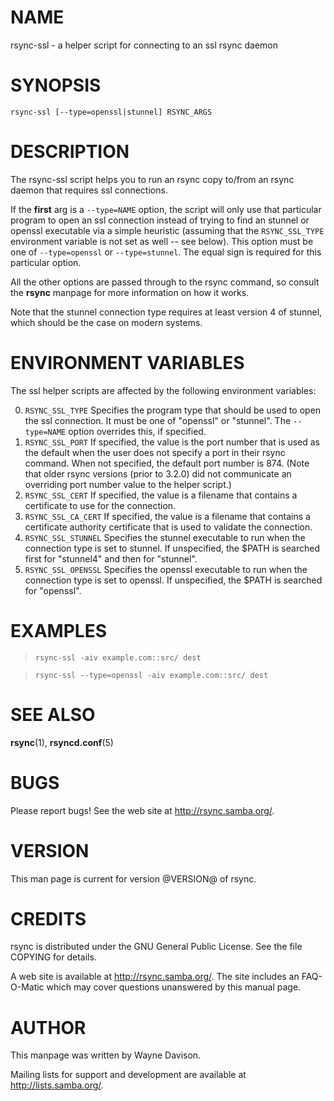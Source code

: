 # NAME

rsync-ssl - a helper script for connecting to an ssl rsync daemon

# SYNOPSIS

```
rsync-ssl [--type=openssl|stunnel] RSYNC_ARGS
```

# DESCRIPTION

The rsync-ssl script helps you to run an rsync copy to/from an rsync daemon
that requires ssl connections.

If the **first** arg is a `--type=NAME` option, the script will only use that
particular program to open an ssl connection instead of trying to find an
stunnel or openssl executable via a simple heuristic (assuming that the
`RSYNC_SSL_TYPE` environment variable is not set as well -- see below).  This
option must be one of `--type=openssl` or `--type=stunnel`.  The equal sign is
required for this particular option.

All the other options are passed through to the rsync command, so consult the
**rsync** manpage for more information on how it works.

Note that the stunnel connection type requires at least version 4 of stunnel,
which should be the case on modern systems.

# ENVIRONMENT VARIABLES

The ssl helper scripts are affected by the following environment variables:

0.  `RSYNC_SSL_TYPE` Specifies the program type that should be used to open the
    ssl connection.  It must be one of "openssl" or "stunnel".  The
    `--type=NAME` option overrides this, if specified.
0.  `RSYNC_SSL_PORT` If specified, the value is the port number that is used as
    the default when the user does not specify a port in their rsync command.
    When not specified, the default port number is 874.  (Note that older rsync
    versions (prior to 3.2.0) did not communicate an overriding port number
    value to the helper script.)
0.  `RSYNC_SSL_CERT` If specified, the value is a filename that contains a
    certificate to use for the connection.
0.  `RSYNC_SSL_CA_CERT` If specified, the value is a filename that contains a
    certificate authority certificate that is used to validate the connection.
0.  `RSYNC_SSL_STUNNEL` Specifies the stunnel executable to run when the
    connection type is set to stunnel.  If unspecified, the $PATH is searched
    first for "stunnel4" and then for "stunnel".
0.  `RSYNC_SSL_OPENSSL` Specifies the openssl executable to run when the
    connection type is set to openssl.  If unspecified, the $PATH is searched
    for "openssl".

# EXAMPLES

>     rsync-ssl -aiv example.com::src/ dest

>     rsync-ssl --type=openssl -aiv example.com::src/ dest

# SEE ALSO

**rsync**(1), **rsyncd.conf**(5)

# BUGS

Please report bugs! See the web site at <http://rsync.samba.org/>.

# VERSION

This man page is current for version @VERSION@ of rsync.

# CREDITS

rsync is distributed under the GNU General Public License.  See the file
COPYING for details.

A web site is available at <http://rsync.samba.org/>.  The site includes an
FAQ-O-Matic which may cover questions unanswered by this manual page.

# AUTHOR

This manpage was written by Wayne Davison.

Mailing lists for support and development are available at
<http://lists.samba.org/>.
